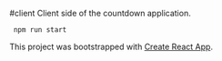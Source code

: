 #client
Client side of the countdown application.

` npm run start`

This project was bootstrapped with [Create React App](https://github.com/facebookincubator/create-react-app).
